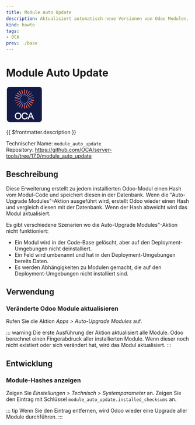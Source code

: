```yaml
---
title: Module Auto Update
description: Aktualisiert automatisch neue Versionen von Odoo Modulen. 
kind: howto
tags:
- OCA
prev: ./base
---
```

# Module Auto Update
![icon_oca_app](attachments/icon_oca_app.png)

{{ $frontmatter.description }}

Technischer Name: `module_auto_update`\
Repository: <https://github.com/OCA/server-tools/tree/17.0/module_auto_update>

## Beschreibung

Diese Erweiterung erstellt zu jedem installierten Odoo-Modul einen Hash vom Modul-Code und speichert diesen in der Datenbank. Wenn die "Auto-Upgrade Modules"-Aktion ausgeführt wird, erstellt Odoo wieder einen Hash und vergleich diesen mit der Datenbank. Wenn der Hash abweicht wird das Modul aktualisiert.

Es gibt verschiedene Szenarien wo die Auto-Upgrade Modules"-Aktion nicht funktioniert:

* Ein Modul wird in der Code-Base gelöscht, aber auf den Deployment-Umgebungen nicht deinstalliert.
* Ein Feld wird umbenannt und hat in den Deployment-Umgebungen bereits Daten.  
* Es werden Abhängigkeiten zu Modulen gemacht, die auf den Deployment-Umgebungen nicht installiert sind.

## Verwendung

### Veränderte Odoo Module aktualisieren

Rufen Sie die Aktion *Apps > Auto-Upgrade Modules* auf.

::: warning
Die erste Ausführung der Aktion aktualisiert alle Module. Odoo berechnet einen Fingerabdruck aller installierten Module. Wenn dieser noch nicht existiert oder sich verändert hat, wird das Modul aktualisiert.
:::

## Entwicklung

### Module-Hashes anzeigen

Zeigen Sie *Einstellungen > Technisch > Systemparameter* an. Zeigen Sie den Eintrag mit Schlüssel `module_auto_update.installed_checksums` an.

::: tip
Wenn Sie den Eintrag entfernen, wird Odoo wieder eine Upgrade aller Module durchführen.
:::
